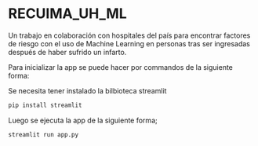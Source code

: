 # RECUIMA_UH_ML

Un trabajo en colaboración con hospitales del país para encontrar factores de riesgo con el uso de Machine Learning en personas tras ser ingresadas después de haber sufrido un infarto.

Para inicializar la app se puede hacer por commandos de la siguiente forma:

Se necesita tener instalado la bilbioteca streamlit

```py
pip install streamlit
```

Luego se ejecuta la app de la siguiente forma;

```py
streamlit run app.py
```

